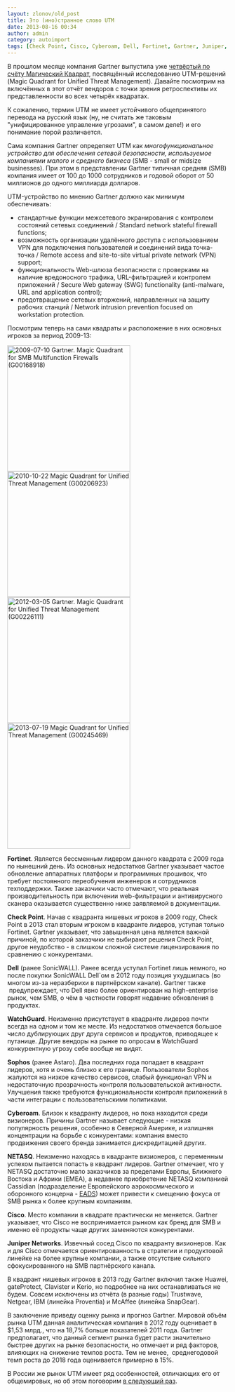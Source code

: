 ```yaml
---
layout: zlonov/old_post
title: Это (ино)странное слово UTM
date: 2013-08-16 00:34
author: admin
category: autoimport
tags: [Check Point, Cisco, Cyberoam, Dell, Fortinet, Gartner, Juniper, NETASQ, SonicWALL, Sophos, UTM, WatchGuard, анализ, информационная безопасность, обзор, рынок]
---
```

В прошлом месяце компания Gartner выпустила уже <a href="http://www.gartner.com/DisplayDocument?id=2553615" target="_blank">четвёртый по счёту Магический Квадрат</a>, посвящённый исследованию UTM-решений (Magic Quadrant for Unified Threat Management). Давайте посмотрим на включённых в этот отчёт вендоров с точки зрения ретроспективы их представленности во всех четырёх квадратах.


К сожалению, термин UTM не имеет устойчивого общепринятого перевода на русский язык (ну, не считать же таковым "унифицированное управление угрозами", в самом деле!) и его понимание порой различается.

Сама компания Gartner определяет UTM как <em>многофункциональное устройство для обеспечения сетевой безопасности, используемое компаниями малого и среднего бизнеса</em> (SMB - small or midsize businesses). При этом в представлении Gartner типичная средняя (SMB) компания имеет от 100 до 1000 сотрудников и годовой оборот от 50 миллионов до одного миллиарда долларов.

UTM-устройство по мнению Gartner должно как минимум обеспечивать:
<ul>
	<li>стандартные функции межсетевого экранирования с контролем состояний сетевых соединений / Standard network stateful firewall functions;</li>
	<li>возможность организации удалённого доступа с использованием VPN для подключения пользователей и соединений вида точка-точка / Remote access and site-to-site virtual private network (VPN) support;</li>
	<li>функциональность Web-шлюза безопасности с проверками на наличие вредоносного трафика, URL-фильтрацией и контролем приложений / Secure Web gateway (SWG) functionality (anti-malware, URL and application control);</li>
	<li>предотвращение сетевых вторжений, направленных на защиту рабочих станций / Network intrusion prevention focused on workstation protection.</li>
</ul>
Посмотрим теперь на сами квадраты и расположение в них основных игроков за период 2009-13:

<a href="/assets/uploads/2009-07-10-Gartner.-Magic-Quadrant-for-SMB-Multifunction-Firewalls-G00168918.png"><img alt="2009-07-10 Gartner. Magic Quadrant for SMB Multifunction Firewalls (G00168918)" src="/assets/uploads/2009-07-10-Gartner.-Magic-Quadrant-for-SMB-Multifunction-Firewalls-G00168918.png" width="280" height="287" /></a><a href="/assets/uploads/2010-10-22-Magic-Quadrant-for-Unified-Threat-Management-G00206923.png"><img alt="2010-10-22 Magic Quadrant for Unified Threat Management (G00206923)" src="/assets/uploads/2010-10-22-Magic-Quadrant-for-Unified-Threat-Management-G00206923.png" width="280" height="287" /></a> <a href="/assets/uploads/2012-03-05-Gartner.-Magic-Quadrant-for-Unified-Threat-Management-G00226111.png"><img alt="2012-03-05 Gartner. Magic Quadrant for Unified Threat Management (G00226111)" src="/assets/uploads/2012-03-05-Gartner.-Magic-Quadrant-for-Unified-Threat-Management-G00226111.png" width="280" height="287" /></a> <a href="/assets/uploads/2013-07-19-Magic-Quadrant-for-Unified-Threat-Management-G00245469.png"><img alt="2013-07-19 Magic Quadrant for Unified Threat Management (G00245469)" src="/assets/uploads/2013-07-19-Magic-Quadrant-for-Unified-Threat-Management-G00245469.png" width="280" height="287" /></a>

<strong>Fortinet</strong>. Является бессменным лидером данного квадрата с 2009 года по нынешний день. Из основных недостатков Gartner указывает частое обновление аппаратных платформ и программных прошивок, что требует постоянного переобучения инженеров и сотрудников техподдержки. Также заказчики часто отмечают, что реальная производительность при включении web-фильтрации и антивирусного сканера оказывается существенно ниже заявляемой в документации.

<strong>Check Point</strong>. Начав с квадранта нишевых игроков в 2009 году, Check Point в 2013 стал вторым игроком в квадранте лидеров, уступая только Fortinet. Gartner указывает, что завышенная цена является важной причиной, по которой заказчики не выбирают решения Check Point, другое неудобство - в слишком сложной системе лицензирования по сравнению с конкурентами.

<strong>Dell</strong> (ранее SonicWALL). Ранее всегда уступал Fortinet лишь немного, но после покупки SonicWALL Dell`ом в 2012 году позиция ухудшилась (во многом из-за неразберихи в партнёрском канале). Gartner также  предупреждает, что Dell явно более ориентирован на high-enterprise рынок, чем SMB, о чём в частности говорят недавние обновления в продуктах.

<strong>WatchGuard</strong>. Неизменно присутствует в квадранте лидеров почти всегда на одном и том же месте. Из недостатков отмечается большое число дублирующих друг друга сервисов и продуктов, приводящее к путанице. Другие вендоры на рынке по опросам в WatchGuard конкурентную угрозу себе вообще не видят.

<strong>Sophos</strong> (ранее Astaro). Два последних года попадает в квадрант лидеров, хотя и очень близко к его границе. Пользователи Sophos жалуются на низкое качество сервисов, слабый функционал VPN и недостаточную прозрачность контроля пользовательской активности. Улучшения также требуются функциональности контроля приложений в части интеграции с пользовательскими политиками.

<strong>Cyberoam</strong>. Близок к квадранту лидеров, но пока находится среди визионеров. Причины Gartner называет следующие - низкая популярность решения, особенно в Северной Америке, и излишняя концентрации на борьбе с конкурентами: компания вместо продвижения своего бренда занимается дискредитацией других.

<strong>NETASQ</strong>. Неизменно находясь в квадранте визионеров, с переменным успехом пытается попасть в квадрант лидеров. Gartner отмечает, что у NETASQ достаточно мало заказчиков за пределами Европы, Ближнего Востока и Африки (EMEA), а недавнее приобретение NETASQ компанией Cassidian (подразделение Европейского аэрокосмического и оборонного концерна - <a href="http://ru.wikipedia.org/wiki/EADS" target="_blank">EADS</a>) может привести к смещению фокуса от SMB рынка к более крупным компаниям.

<strong>Cisco</strong>. Место компании в квадрате практически не меняется. Gartner указывает, что Cisco не воспринимается рынком как бренд для SMB и именно её продукты чаще других заменяются конкурентами.

<strong>Juniper Networks</strong>. Извечный сосед Cisco по квадранту визионеров. Как и для Cisco отмечается ориентированность в стратегии и продуктовой линейке на более крупные компании, а также отсутствие сильного сфокусированного на SMB партнёрского канала.

В квадрант нишевых игроков в 2013 году Gartner включил также Huawei, gateProtect, Clavister и Kerio, но подробнее на них останавливаться не будем. Совсем исключены из отчёта (в разные годы) Trustwave, Netgear, IBM (линейка Proventia) и McAffee (линейка SnapGear).

В заключение приведу оценку рынка и прогноз Gartner. Мировой объём рынка UTM данная аналитическая компания в 2012 году оценивает в $1,53 млрд., что на 18,7% больше показателей 2011 года. Gartner предполагает, что данный сегмент рынка будет расти значительно быстрее других на рынке безопасности, но отмечает и ряд факторов, влияющих на снижение темпов роста. Тем не менее,  среднегодовой темп роста до 2018 года оценивается примерно в 15%.

В России же рынок UTM имеет ряд особенностей, отличающих его от общемировых, но об этом поговорим <a href="https://zlonov.ru/2013/08/utm-how-is-it-in-russian/">в следующий раз</a>.
